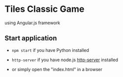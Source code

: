 # Tiles Classic Game

using Angular.js framework

## Start application

- `npm start` if you have Python installed

- `http-server` if you have node.js [http-server](https://github.com/indexzero/http-server) installed

- or simply open the "index.html" in a browser
